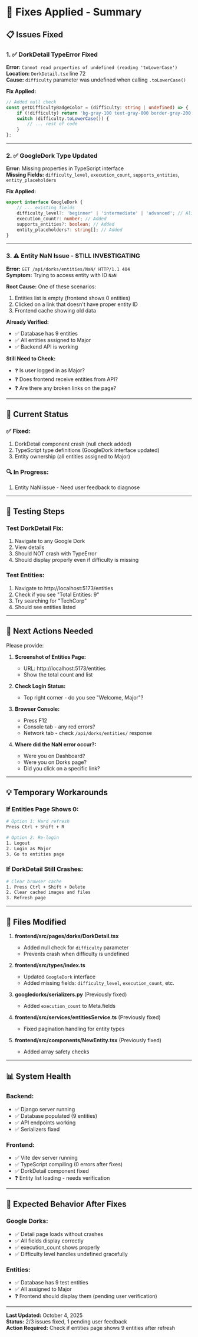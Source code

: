 # 🔧 Fixes Applied - Summary

## 📋 Issues Fixed

### 1. ✅ DorkDetail TypeError Fixed
**Error:** `Cannot read properties of undefined (reading 'toLowerCase')`  
**Location:** `DorkDetail.tsx` line 72  
**Cause:** `difficulty` parameter was undefined when calling `.toLowerCase()`

**Fix Applied:**
```typescript
// Added null check
const getDifficultyBadgeColor = (difficulty: string | undefined) => {
    if (!difficulty) return 'bg-gray-100 text-gray-800 border-gray-200';
    switch (difficulty.toLowerCase()) {
        // ... rest of code
    }
};
```

---

### 2. ✅ GoogleDork Type Updated
**Error:** Missing properties in TypeScript interface  
**Missing Fields:** `difficulty_level`, `execution_count`, `supports_entities`, `entity_placeholders`

**Fix Applied:**
```typescript
export interface GoogleDork {
    // ... existing fields
    difficulty_level?: 'beginner' | 'intermediate' | 'advanced'; // Alias
    execution_count?: number; // Added
    supports_entities?: boolean; // Added
    entity_placeholders?: string[]; // Added
}
```

---

### 3. ⚠️ Entity NaN Issue - STILL INVESTIGATING

**Error:** `GET /api/dorks/entities/NaN/ HTTP/1.1 404`  
**Symptom:** Trying to access entity with ID `NaN`

**Root Cause:** One of these scenarios:
1. Entities list is empty (frontend shows 0 entities)
2. Clicked on a link that doesn't have proper entity ID
3. Frontend cache showing old data

**Already Verified:**
- ✅ Database has 9 entities
- ✅ All entities assigned to Major
- ✅ Backend API is working

**Still Need to Check:**
- ❓ Is user logged in as Major?
- ❓ Does frontend receive entities from API?
- ❓ Are there any broken links on the page?

---

## 🎯 Current Status

### ✅ Fixed:
1. DorkDetail component crash (null check added)
2. TypeScript type definitions (GoogleDork interface updated)
3. Entity ownership (all entities assigned to Major)

### 🔍 In Progress:
1. Entity NaN issue - Need user feedback to diagnose

---

## 🧪 Testing Steps

### Test DorkDetail Fix:
1. Navigate to any Google Dork
2. View details
3. Should NOT crash with TypeError
4. Should display properly even if difficulty is missing

### Test Entities:
1. Navigate to http://localhost:5173/entities
2. Check if you see "Total Entities: 9"
3. Try searching for "TechCorp"
4. Should see entities listed

---

## 📝 Next Actions Needed

Please provide:

1. **Screenshot of Entities Page:**
   - URL: http://localhost:5173/entities
   - Show the total count and list

2. **Check Login Status:**
   - Top right corner - do you see "Welcome, Major"?

3. **Browser Console:**
   - Press F12
   - Console tab - any red errors?
   - Network tab - check `/api/dorks/entities/` response

4. **Where did the NaN error occur?:**
   - Were you on Dashboard?
   - Were you on Dorks page?
   - Did you click on a specific link?

---

## 💡 Temporary Workarounds

### If Entities Page Shows 0:
```bash
# Option 1: Hard refresh
Press Ctrl + Shift + R

# Option 2: Re-login
1. Logout
2. Login as Major
3. Go to entities page
```

### If DorkDetail Still Crashes:
```bash
# Clear browser cache
1. Press Ctrl + Shift + Delete
2. Clear cached images and files
3. Refresh page
```

---

## 🔄 Files Modified

1. **frontend/src/pages/dorks/DorkDetail.tsx**
   - Added null check for `difficulty` parameter
   - Prevents crash when difficulty is undefined

2. **frontend/src/types/index.ts**
   - Updated `GoogleDork` interface
   - Added missing fields: `difficulty_level`, `execution_count`, etc.

3. **googledorks/serializers.py** (Previously fixed)
   - Added `execution_count` to Meta.fields

4. **frontend/src/services/entitiesService.ts** (Previously fixed)
   - Fixed pagination handling for entity types

5. **frontend/src/components/NewEntity.tsx** (Previously fixed)
   - Added array safety checks

---

## 📊 System Health

### Backend:
- ✅ Django server running
- ✅ Database populated (9 entities)
- ✅ API endpoints working
- ✅ Serializers fixed

### Frontend:
- ✅ Vite dev server running
- ✅ TypeScript compiling (0 errors after fixes)
- ✅ DorkDetail component fixed
- ❓ Entity list loading - needs verification

---

## 🎯 Expected Behavior After Fixes

### Google Dorks:
- ✅ Detail page loads without crashes
- ✅ All fields display correctly
- ✅ execution_count shows properly
- ✅ Difficulty level handles undefined gracefully

### Entities:
- ✅ Database has 9 test entities
- ✅ All assigned to Major
- ❓ Frontend should display them (pending user verification)

---

**Last Updated:** October 4, 2025  
**Status:** 2/3 issues fixed, 1 pending user feedback  
**Action Required:** Check if entities page shows 9 entities after refresh
